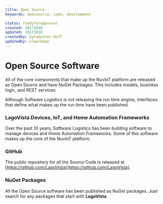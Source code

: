 ```yaml
---
title: Open Source
keywords: opensource, code, development

status: readyforapproval
created: 20171018
updated: 20171018
createdby: bytemaster-0xff
updatedby: klworkman
---
```


# Open Source Software

All of the core components that make up the NuvIoT platform are released as Open Source and have NuGet Packages. This includes models, business logic, and REST services.

Although Software Logistics is not releasing the run time engine, interfaces that define what makes up the run time have been published.

### LagoVista Devices, IoT, and Home Automation Frameworks

Over the past 10 years, Software Logistics has been building software to manage devices and Home Automation Frameworks.  Some of this software makes up the
core of the NuvIoT platform.

### GitHub

The public repository for all the Source Code is released at [https://github.com/LagoVista](https://github.com/LagoVista).          

### NuGet Packages

All the Open Source software has been published as NuGet packages.  Just search for any packages that start with **LagoVista**.

